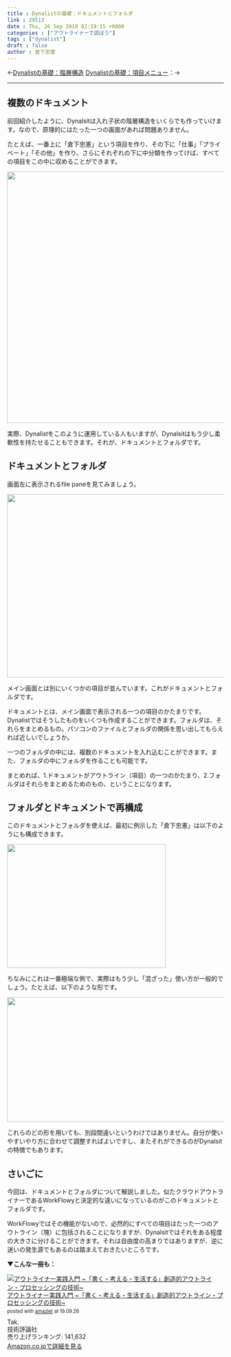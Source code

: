 ```yaml
---
title : Dynalistの基礎：ドキュメントとフォルダ
link : 29513
date : Thu, 26 Sep 2019 02:19:15 +0000
categories : ["アウトライナーで遊ぼう"]
tags : ["dynalist"]
draft : false
author : 倉下忠憲
---
```


←<a href="https://rashita.net/blog/?p=29504">Dynalistの基礎：階層構造</a> <a href="https://rashita.net/blog/?p=29521">Dynalistの基礎：項目メニュー</a>：→

<hr />

<h2>複数のドキュメント</h2>

前回紹介したように、Dynalsitは入れ子状の階層構造をいくらでも作っていけます。なので、原理的にはたった一つの画面があれば問題ありません。

たとえば、一番上に「倉下忠憲」という項目を作り、その下に「仕事」「プライベート」「その他」を作り、さらにそれぞれの下に中分類を作ってけば、すべての項目をこの中に収めることができます。

<a href="https://rashita.net/blog/?attachment_id=29514" rel="attachment wp-att-29514"><img src="https://rashita.net/blog/wp-content/uploads/2019/09/screenshot-16-700x583.png" alt="" width="700" height="583" class="alignnone size-large wp-image-29514" /></a>

実際、Dynalistをこのように運用している人もいますが、Dynalsitはもう少し柔軟性を持たせることもできます。それが、ドキュメントとフォルダです。

<h2>ドキュメントとフォルダ</h2>

画面左に表示されるfile paneを見てみましょう。

<a href="https://rashita.net/blog/?attachment_id=29515" rel="attachment wp-att-29515"><img src="https://rashita.net/blog/wp-content/uploads/2019/09/screenshot-17-700x425.png" alt="" width="700" height="425" class="alignnone size-large wp-image-29515" /></a>

メイン画面とは別にいくつかの項目が並んでいます。これがドキュメントとフォルダです。

ドキュメントとは、メイン画面で表示される一つの項目のかたまりです。Dynalistではそうしたものをいくつも作成することができます。フォルダは、それらをまとめるもの。パソコンのファイルとフォルダの関係を思い出してもらえれば近しいでしょうか。

一つのフォルダの中には、複数のドキュメントを入れ込むことができます。また、フォルダの中にフォルダを作ることも可能です。

まとめれば、1.ドキュメントがアウトライン（項目）の一つのかたまり、2.フォルダはそれらをまとめるためのもの、ということになります。

<h2>フォルダとドキュメントで再構成</h2>

このドキュメントとフォルダを使えば、最初に例示した「倉下忠憲」は以下のようにも構成できます。

<a href="https://rashita.net/blog/?attachment_id=29516" rel="attachment wp-att-29516"><img src="https://rashita.net/blog/wp-content/uploads/2019/09/screenshot-18.png" alt="" width="369" height="287" class="alignnone size-full wp-image-29516" /></a>

ちなみにこれは一番極端な例で、実際はもう少し「混ざった」使い方が一般的でしょう。たとえば、以下のような形です。

<a href="https://rashita.net/blog/?attachment_id=29517" rel="attachment wp-att-29517"><img src="https://rashita.net/blog/wp-content/uploads/2019/09/screenshot-19-700x289.png" alt="" width="700" height="289" class="alignnone size-large wp-image-29517" /></a>

これらのどの形を用いても、別段間違いというわけではありません。自分が使いやすいやり方に合わせて調整すればよいですし、またそれができるのがDynalsitの特徴でもあります。

<h2>さいごに</h2>

今回は、ドキュメントとフォルダについて解説しました。似たクラウドアウトライナーであるWorkFlowyと決定的な違いになっているのがこのドキュメントとフォルダです。

WorkFlowyではその機能がないので、必然的にすべての項目はたった一つのアウトライン（塊）に包括されることになりますが、Dynalsitではそれをある程度の大きさに分けることができます。それは自由度の高まりではありますが、逆に迷いの発生源でもあるのは踏まえておきたいところです。

<strong>▼こんな一冊も：</strong>

<div class="amazlet-box" style="margin-bottom:0px;"><div class="amazlet-image" style="float:left;margin:0px 12px 1px 0px;"><a href="http://www.amazon.co.jp/exec/obidos/ASIN/4774182850/rashita1000-22/ref=nosim/" name="amazletlink" target="_blank" rel="noopener noreferrer"><img src="https://images-fe.ssl-images-amazon.com/images/I/51VqTKTl0WL._SL160_.jpg" alt="アウトライナー実践入門 ~「書く・考える・生活する」創造的アウトライン・プロセッシングの技術~" style="border: none;" /></a></div><div class="amazlet-info" style="line-height:120%; margin-bottom: 10px"><div class="amazlet-name" style="margin-bottom:10px;line-height:120%"><a href="http://www.amazon.co.jp/exec/obidos/ASIN/4774182850/rashita1000-22/ref=nosim/" name="amazletlink" target="_blank" rel="noopener noreferrer">アウトライナー実践入門 ~「書く・考える・生活する」創造的アウトライン・プロセッシングの技術~</a><div class="amazlet-powered-date" style="font-size:80%;margin-top:5px;line-height:120%">posted with <a href="http://www.amazlet.com/" title="amazlet" target="_blank" rel="noopener noreferrer">amazlet</a> at 19.09.26</div></div><div class="amazlet-detail">Tak. <br />技術評論社 <br />売り上げランキング: 141,632<br /></div><div class="amazlet-sub-info" style="float: left;"><div class="amazlet-link" style="margin-top: 5px"><a href="http://www.amazon.co.jp/exec/obidos/ASIN/4774182850/rashita1000-22/ref=nosim/" name="amazletlink" target="_blank" rel="noopener noreferrer">Amazon.co.jpで詳細を見る</a></div></div></div><div class="amazlet-footer" style="clear: left"></div></div>

